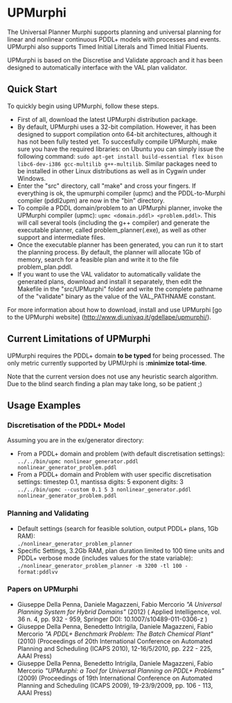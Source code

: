 # UPMurphi
The Universal Planner Murphi supports planning and universal planning for linear and nonlinear continuous PDDL+ models with processes and events. UPMurphi also supports Timed Initial Literals and Timed Initial Fluents.

UPMurphi is based on the Discretise and Validate approach and it has been designed to automatically interface with the VAL plan validator.

## Quick Start

To quickly begin using UPMurphi, follow these steps.

* First of all, download the latest UPMurphi distribution package.
* By default, UPMurphi uses a 32-bit compilation. However, it has been designed to support compilation onto 64-bit architectures, although it has not been fully tested yet. To succesfully compile UPMurphi, make sure you have the required libraries: on Ubuntu you can simply issue the following command: `sudo apt-get install build-essential flex bison libc6-dev-i386 gcc-multilib g++-multilib`. Similar packages need to be installed in other Linux distributions as well as in Cygwin under Windows.
* Enter the "src" directory, call "make" and cross your fingers. If everything is ok, the upmurphi compiler (upmc) and the PDDL-to-Murphi compiler (pddl2upm) are now in the "bin" directory.
* To compile a PDDL domain/problem to an UPMurphi planner, invoke the UPMurphi compiler (upmc): `upmc <domain.pddl> <problem.pddl>`. This will call several tools (including the g++ compiler) and generate the executable planner, called problem_planner(.exe), as well as other support and intermediate files.
* Once the executable planner has been generated, you can run it to start the planning process. By default, the planner will allocate 1Gb of memory, search for a feasible plan and write it to the file problem_plan.pddl.
* If you want to use the VAL validator to automatically validate the generated plans, download and install it separately, then edit the Makefile in the "src/UPMurphi" folder and write the complete pathname of the "validate" binary as the value of the VAL_PATHNAME constant.

For more information about how to download, install and use UPMurphi [go to the UPMurphi website] 
(http://www.di.univaq.it/gdellape/upmurphi/).

## Current Limitations of UPMurphi

UPMurphi requires the PDDL+ domain **to be typed** for being processed. The only metric currently supported by UPMUrphi is **:minimize total-time**.

Note that the current version does not use any heuristic search algorithm. Due to the blind search finding a plan may take long, so be patient ;)

## Usage Examples

### Discretisation of the PDDL+ Model

Assuming you are in the ex/generator directory:

* From a PDDL+ domain and problem (with default discretisation settings):  
    `../../bin/upmc nonlinear_generator.pddl nonlinear_generator_problem.pddl`
* From a PDDL+ domain and Problem with user specific discretisation settings: timestep 0.1, mantissa digits: 5 exponent digits: 3  
    `../../bin/upmc --custom 0.1 5 3 nonlinear_generator.pddl nonlinear_generator_problem.pddl`

### Planning and Validating

* Default settings (search for feasible solution, output PDDL+ plans, 1Gb RAM):  
    `./nonlinear_generator_problem_planner`
* Specific Settings, 3.2Gb RAM, plan duration limited to 100 time units and PDDL+ verbose mode (includes values for the state variable):  
   `./nonlinear_generator_problem_planner -m 3200 -tl 100 -format:pddlvv`

### Papers on UPMurphi

* Giuseppe Della Penna, Daniele Magazzeni, Fabio Mercorio *"A Universal Planning System for Hybrid Domains"* (2012) ( Applied Intelligence, vol. 36 n. 4, pp. 932 - 959, Springer DOI: 10.1007/s10489-011-0306-z	)
* Giuseppe Della Penna, Benedetto Intrigila, Daniele Magazzeni, Fabio Mercorio *"A PDDL+ Benchmark Problem: The Batch Chemical Plant"* (2010) (Proceedings of 20th International Conference on Automated Planning and Scheduling (ICAPS 2010), 12-16/5/2010, pp. 222 - 225, AAAI Press)
* Giuseppe Della Penna, Benedetto Intrigila, Daniele Magazzeni, Fabio Mercorio *"UPMurphi: a Tool for Universal Planning on PDDL+ Problems"* (2009) (Proceedings of 19th International Conference on Automated Planning and Scheduling (ICAPS 2009), 19-23/9/2009, pp. 106 - 113, AAAI Press)
